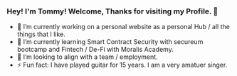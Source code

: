 ### Hey! I'm Tommy! Welcome, Thanks for visiting my Profile. 👋

- 🔭 I’m currently working on a personal website as a personal Hub / all the things that I like.
- 🌱 I’m currently learning Smart Contract Security with secureum bootcamp and Fintech / De-Fi with Moralis Academy.
- 👯 I’m looking to align with a team / employment.
- ⚡ Fun fact: I have played guitar for 15 years. I am a very amatuer singer.
